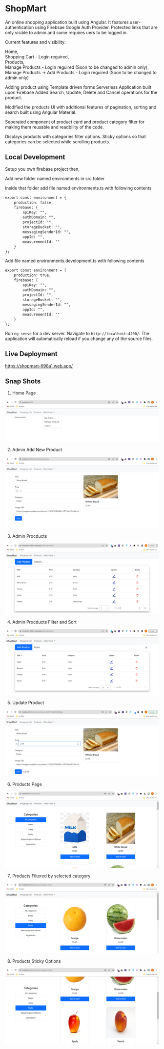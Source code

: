 # ShopMart
<p>
An online shopping application built using Angular. It features user-authentication using Firebsae Google Auth Provider. Protected links that are only visible to admin and some requires uers to be logged in.

Current features and visibility:

Home,<br>
Shopping Cart - Login reguired,<br>
Products,<br>
Manage Products - Login reguired (Soon to be changed to admin only),<br>
Manage Products -> Add Products - Login reguired (Soon to be changed to admin only)

Adding product using Template driven forms
Serverless Application built upon Firebase
Added Search, Update, Delete and Cancel operations for the product.

Modified the products UI with additional features of pagination, sorting and search built using Angular Material.

Seperated component of product card and product category filter for making them reusable and readbility of the code.

Displays products with categories filter options. Sticky options so that categories can be selected while scrolling products. 
</p>

## Local Development

Setup you own firebase project then,

Add new folder named environments in src folder

Inside that folder add file named environments.ts with following contents

```
export const environment = {
    production: false,
    firebase: {
        apiKey: "",
        authDomain: "",
        projectId: "",
        storageBucket: "",
        messagingSenderId: "",
        appId: "",
        measurementId: ""
    }
};
```

Add file named environments.development.ts with following contents

```
export const environment = {
    production: true,
    firebase: {
        apiKey: "",
        authDomain: "",
        projectId: "",
        storageBucket: "",
        messagingSenderId: "",
        appId: "",
        measurementId: ""
    }
};
```

Run `ng serve` for a dev server. Navigate to `http://localhost:4200/`. The application will automatically reload if you change any of the source files.

## Live Deployment

https://shopmart-698a1.web.app/

## Snap Shots

1. Home Page 

![Home](gitSnaps/Home.png "Home Page")

2. Admin Add New Product 

![Admin Add New Product ](gitSnaps/AdminAddProduct.png "Admin Add New Product ")

3. Admin Procducts 

![Admin Products](gitSnaps/AdminManageProducts.png "Admin Procducts Page")

4. Admin Procducts Filter and Sort

![Admin Products Filter and Sort](gitSnaps/AdminManageProductsFilterAndSort.png "Admin Procducts Page Filter and Sort")

5. Update Product 

![Update Product ](gitSnaps/UpdateProduct.png "Update Product ")

6. Products Page

![Products Page](gitSnaps/Products.png "Products Page")

7. Products Filtered by selected category

![Products Filtered by selected category](gitSnaps/ProductsFiltered.png "Products Filtered by selected category")

8. Products Sticky Options

![Products Sticky Options](gitSnaps/ProductsStickyOptions.png "Products Sticky Options")